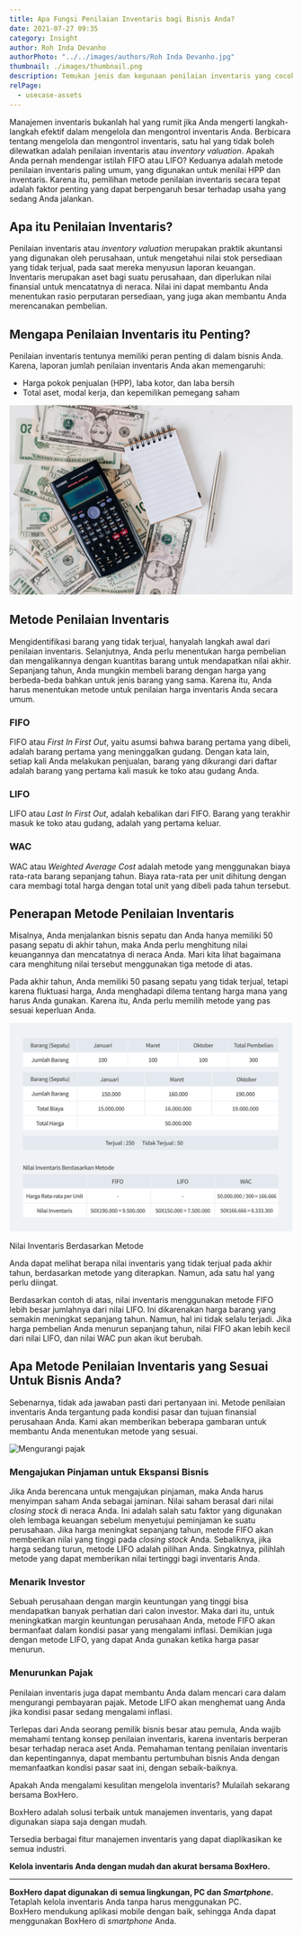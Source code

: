 ```yaml
---
title: Apa Fungsi Penilaian Inventaris bagi Bisnis Anda?
date: 2021-07-27 09:35
category: Insight
author: Roh Inda Devanho
authorPhoto: "../../images/authors/Roh Inda Devanho.jpg"
thumbnail: ./images/thumbnail.png
description: Temukan jenis dan kegunaan penilaian inventaris yang cocok untuk bisnis Anda.
relPage:
  - usecase-assets
---
```


Manajemen inventaris bukanlah hal yang rumit jika Anda mengerti langkah-langkah efektif dalam mengelola dan mengontrol inventaris Anda. Berbicara tentang mengelola dan mengontrol inventaris, satu hal yang tidak boleh dilewatkan adalah penilaian inventaris atau *inventory valuation*. Apakah Anda pernah mendengar istilah FIFO atau LIFO? Keduanya adalah metode penilaian inventaris paling umum, yang digunakan untuk menilai HPP dan inventaris. Karena itu, pemilihan metode penilaian inventaris secara tepat adalah faktor penting yang dapat berpengaruh besar terhadap usaha yang sedang Anda jalankan.

## Apa itu Penilaian Inventaris?

Penilaian inventaris atau *inventory valuation* merupakan praktik akuntansi yang digunakan oleh perusahaan, untuk mengetahui nilai stok persediaan yang tidak terjual, pada saat mereka menyusun laporan keuangan. Inventaris merupakan aset bagi suatu perusahaan, dan diperlukan nilai finansial untuk mencatatnya di neraca. Nilai ini dapat membantu Anda menentukan <internal-link to="/blog/posts/bagaimana-cara-menghitung-and-meningkatkan-rasio-perputaran-persediaan">rasio perputaran persediaan</internal-link>, yang juga akan membantu Anda merencanakan pembelian.

## Mengapa Penilaian Inventaris itu Penting?

Penilaian inventaris tentunya memiliki peran penting di dalam bisnis Anda. Karena, laporan jumlah penilaian inventaris Anda akan memengaruhi:

- Harga pokok penjualan (HPP), laba kotor, dan laba bersih
- Total aset, modal kerja, dan kepemilikan pemegang saham

![Fungsi penilaian inventaris](./images/1.png)

## Metode Penilaian Inventaris

Mengidentifikasi barang yang tidak terjual, hanyalah langkah awal dari penilaian inventaris. Selanjutnya, Anda perlu menentukan harga pembelian dan mengalikannya dengan kuantitas barang untuk mendapatkan nilai akhir. Sepanjang tahun, Anda mungkin membeli barang dengan harga yang berbeda-beda bahkan untuk jenis barang yang sama. Karena itu, Anda harus menentukan metode untuk penilaian harga inventaris Anda secara umum.

### FIFO

FIFO atau *First In First Out*, yaitu asumsi bahwa barang pertama yang dibeli, adalah barang pertama yang meninggalkan gudang. Dengan kata lain, setiap kali Anda melakukan penjualan, barang yang dikurangi dari daftar adalah barang yang pertama kali masuk ke toko atau gudang Anda.

### LIFO

LIFO atau *Last In First Out*, adalah kebalikan dari FIFO. Barang yang terakhir masuk ke toko atau gudang, adalah yang pertama keluar.

### WAC

WAC atau *Weighted Average Cost* adalah metode yang menggunakan biaya rata-rata barang sepanjang tahun. Biaya rata-rata per unit dihitung dengan cara membagi total harga dengan total unit yang dibeli pada tahun tersebut.

## Penerapan Metode Penilaian Inventaris

Misalnya, Anda menjalankan bisnis sepatu dan Anda hanya memiliki 50 pasang sepatu di akhir tahun, maka Anda perlu menghitung nilai keuangannya dan mencatatnya di neraca Anda. Mari kita lihat bagaimana cara menghitung nilai tersebut menggunakan tiga metode di atas.

Pada akhir tahun, Anda memiliki 50 pasang sepatu yang tidak terjual, tetapi karena fluktuasi harga, Anda menghadapi dilema tentang harga mana yang harus Anda gunakan. Karena itu, Anda perlu memilih metode yang pas sesuai keperluan Anda.

![Penghitungan metode penilaian inventaris](./images/2.png)

<invisible>
Nilai Inventaris Berdasarkan Metode
</invisible>

Anda dapat melihat berapa nilai inventaris yang tidak terjual pada akhir tahun, berdasarkan metode yang diterapkan. Namun, ada satu hal yang perlu diingat.

Berdasarkan contoh di atas, nilai inventaris menggunakan metode FIFO lebih besar jumlahnya dari nilai LIFO. Ini dikarenakan harga barang yang semakin meningkat sepanjang tahun. Namun, hal ini tidak selalu terjadi. Jika harga pembelian Anda menurun sepanjang tahun, nilai FIFO akan lebih kecil dari nilai LIFO, dan nilai WAC pun akan ikut berubah.

## Apa Metode Penilaian Inventaris yang Sesuai Untuk Bisnis Anda?

Sebenarnya, tidak ada jawaban pasti dari pertanyaan ini. Metode penilaian inventaris Anda tergantung pada kondisi pasar dan tujuan finansial perusahaan Anda. Kami akan memberikan beberapa gambaran untuk membantu Anda menentukan metode yang sesuai.

![Mengurangi pajak](./images/3.png)

### **Mengajukan Pinjaman untuk Ekspansi Bisnis**

Jika Anda berencana untuk mengajukan pinjaman, maka Anda harus menyimpan saham Anda sebagai jaminan. Nilai saham berasal dari nilai *closing stock* di neraca Anda. Ini adalah salah satu faktor yang digunakan oleh lembaga keuangan sebelum menyetujui peminjaman ke suatu perusahaan. Jika harga meningkat sepanjang tahun, metode FIFO akan memberikan nilai yang tinggi pada *closing stock* Anda. Sebaliknya, jika harga sedang turun, metode LIFO adalah pilihan Anda. Singkatnya, pilihlah metode yang dapat memberikan nilai tertinggi bagi inventaris Anda.

### **Menarik Investor**

Sebuah perusahaan dengan margin keuntungan yang tinggi bisa mendapatkan banyak perhatian dari calon investor. Maka dari itu, untuk meningkatkan margin keuntungan perusahaan Anda, metode FIFO akan bermanfaat dalam kondisi pasar yang mengalami inflasi. Demikian juga dengan metode LIFO, yang dapat Anda gunakan ketika harga pasar menurun.

### Menurunkan P**ajak**

Penilaian inventaris juga dapat membantu Anda dalam mencari cara dalam mengurangi pembayaran pajak. Metode LIFO akan menghemat uang Anda jika kondisi pasar sedang mengalami inflasi.

Terlepas dari Anda seorang pemilik bisnis besar atau pemula, Anda wajib memahami tentang konsep penilaian inventaris, karena inventaris berperan besar terhadap neraca aset Anda. Pemahaman tentang penilaian inventaris dan kepentingannya, dapat membantu pertumbuhan bisnis Anda dengan memanfaatkan kondisi pasar saat ini, dengan sebaik-baiknya.

Apakah Anda mengalami kesulitan mengelola inventaris? Mulailah sekarang bersama BoxHero.

BoxHero adalah solusi terbaik untuk manajemen inventaris, yang dapat digunakan siapa saja dengan mudah.

Tersedia berbagai fitur manajemen inventaris yang dapat diaplikasikan ke semua industri.

**Kelola inventaris Anda dengan mudah dan akurat bersama BoxHero.**

---

<tip-box>

**BoxHero dapat digunakan di semua lingkungan, PC dan *Smartphone*.**<br/>
Tetaplah kelola inventaris Anda tanpa harus menggunakan PC.<br/>
BoxHero mendukung aplikasi mobile dengan baik, sehingga Anda dapat menggunakan BoxHero di *smartphone* Anda.

</tip-box>
